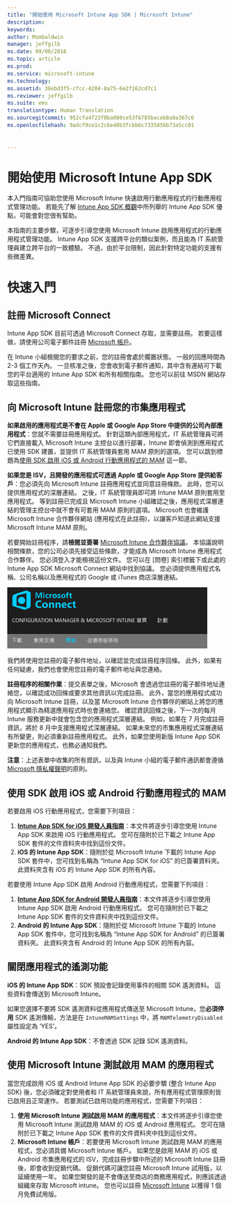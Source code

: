 ```yaml
---
title: "開始使用 Microsoft Intune App SDK | Microsoft Intune"
description: 
keywords: 
author: Msmbaldwin
manager: jeffgilb
ms.date: 09/08/2016
ms.topic: article
ms.prod: 
ms.service: microsoft-intune
ms.technology: 
ms.assetid: 38ebd3f5-cfcc-4204-8a75-6e2f162cd7c1
ms.reviewer: jeffgilb
ms.suite: ems
translationtype: Human Translation
ms.sourcegitcommit: 952cfa4f23f8ba080ce53f6785baceb8a0a367c6
ms.openlocfilehash: 9adcf9ce1c2c6e40b3fcbb6c733585bb73a5cc01


---
```


# 開始使用 Microsoft Intune App SDK

本入門指南可協助您使用 Microsoft Intune 快速啟用行動應用程式的行動應用程式管理功能。 若能先了解 [Intune App SDK 概觀](intune-app-sdk.md)中所列舉的 Intune App SDK 優點，可能會對您很有幫助。

本指南的主要步驟，可逐步引導您使用 Microsoft Intune 啟用應用程式的行動應用程式管理功能。 Intune App SDK 支援跨平台的類似案例，而且能為 IT 系統管理員建立跨平台的一致體驗。 不過，由於平台限制，因此針對特定功能的支援有些微差異。

# 快速入門

## 註冊 Microsoft Connect

Intune App SDK 目前可透過 Microsoft Connect 存取，並需要註冊。 若要這樣做，請使用公司電子郵件註冊 [Microsoft 帳戶](https://connect.microsoft.com/ConfigurationManagervnext/InvitationUse.aspx?ProgramID=8967&InvitationID=8967-YJYJ-8G6X)。

在 Intune 小組檢閱您的要求之前，您的註冊會處於擱置狀態。 一般的回應時間為 2-3 個工作天內。 一旦核准之後，您會收到電子郵件通知，其中含有連結可下載您的平台適用的 Intune App SDK 和所有相關指南。 您也可以前往 MSDN 網站存取這些指南。

## 向 Microsoft Intune 註冊您的市集應用程式

**如果啟用的應用程式是不會在 Apple 或 Google App Store 中提供的公司內部應用程式**：您就不需要註冊應用程式。 針對這類內部應用程式，IT 系統管理員可將它們直接載入 Microsoft Intune 主控台以進行部署，Intune 即會偵測到應用程式已使用 SDK 建置，並提供 IT 系統管理員套用 MAM 原則的選項。 您可以跳到標題為[使用 SDK 啟用 iOS 或 Android 行動應用程式的 MAM](#enable-your-ios-or-android-mobile-app-for-mam-with-the-sdk) 這一節。

**如果您是 ISV，且開發的應用程式可透過 Apple 或 Google App Store 提供給客戶**：您必須先向 Microsoft Intune 註冊應用程式並同意註冊條款。 此時，您可以提供應用程式的深層連結。 之後，IT 系統管理員即可將 Intune MAM 原則套用至應用程式。 等到註冊已完成且 Microsoft Intune 小組確認之後，應用程式深層連結的管理主控台中就不會有可套用 MAM 原則的選項。 Microsoft 也會維護 Microsoft Intune 合作夥伴網站 (應用程式在此註冊)，以讓客戶知道此網站支援 Microsoft Intune MAM 原則。

若要開始註冊程序，請**檢閱並簽署** [Microsoft Intune 合作夥伴協議](https://connect.microsoft.com/ConfigurationManagervnext/Survey/Survey.aspx?SurveyID=17806)。 本協議說明相關條款，您的公司必須先接受這些條款，才能成為 Microsoft Intune 應用程式合作夥伴。 您必須登入才能檢視這份文件。 您可以在 [問卷] 索引標籤下或此處的 Intune App SDK Microsoft Connect 網站中找到協議。 您必須提供應用程式名稱、公司名稱以及應用程式的 Google 或 iTunes 商店深層連結。

![Microsoft Connect](../media/microsoft-connect.png)

我們將使用您註冊的電子郵件地址，以確認並完成註冊程序回條。 此外，如果有任何疑慮，我們也會使用您註冊的電子郵件地址與您連絡。

**註冊程序的相關作業**：提交表單之後，Microsoft 會透過您註冊的電子郵件地址連絡您，以確認成功回條或要求其他資訊以完成註冊。 此外，當您的應用程式成功向 Microsoft Intune 註冊，以及當 Microsoft Intune 合作夥伴的網站上將您的應用程式顯示為精選應用程式時也會連絡您。 確認資訊回條之後，下一次的每月 Intune 服務更新中就會包含您的應用程式深層連結。 例如，如果在 7 月完成註冊資訊，將於 8 月中支援應用程式深層連結。 如果未來您的市集應用程式深層連結有所變更，則必須重新註冊應用程式。 此外，如果您使用新版 Intune App SDK 更新您的應用程式，也務必通知我們。

**注意**：上述表單中收集的所有資訊，以及與 Intune 小組的電子郵件通訊都會遵循 [Microsoft 隱私權聲明](https://www.microsoft.com/en-us/privacystatement/default.aspx)的原則。

## 使用 SDK 啟用 iOS 或 Android 行動應用程式的 MAM

若要啟用 iOS 行動應用程式，您需要下列項目：

1. **[Intune App SDK for iOS 開發人員指南](intune-app-sdk-ios.md)**：本文件將逐步引導您使用 Intune App SDK 來啟用 iOS 行動應用程式。 您可在隨附於已下載之 Intune App SDK 套件的文件資料夾中找到這份文件。
2. **iOS 的 Intune App SDK**：隨附於從 Microsoft Intune 下載的 Intune App SDK 套件中，您可找到名稱為 “Intune App SDK for iOS” 的已簽署資料夾。 此資料夾含有 iOS 的 Intune App SDK 的所有內容。

若要使用 Intune App SDK 啟用 Android 行動應用程式，您需要下列項目：

1. **[Intune App SDK for Android 開發人員指南](intune-app-sdk-android.md)**：本文件將逐步引導您使用 Intune App SDK 啟用 Android 行動應用程式。 您可在隨附於已下載之 Intune App SDK 套件的文件資料夾中找到這份文件。
2. **Android 的 Intune App SDK**：隨附於從 Microsoft Intune 下載的 Intune App SDK 套件中，您可找到名稱為 “Intune App SDK for Android” 的已簽署資料夾。 此資料夾含有 Android 的 Intune App SDK 的所有內容。

## 關閉應用程式的遙測功能

**iOS 的 Intune App SDK**：SDK 預設會記錄使用事件的相關 SDK 遙測資料。 這些資料會傳送到 Microsoft Intune。

如果您選擇不要將 SDK 遙測資料從應用程式傳送至 Microsoft Intune，您**必須停用** SDK 遙測傳輸，方法是在 `IntuneMAMSettings` 中，將 `MAMTelemetryDisabled` 屬性設定為 ‘YES’。

**Android 的 Intune App SDK**：不會透過 SDK 記錄 SDK 遙測資料。

## 使用 Microsoft Intune 測試啟用 MAM 的應用程式

當您完成啟用 iOS 或 Android Intune App SDK 的必要步驟 (整合 Intune App SDK) 後，您必須確定對使用者和 IT 系統管理員來說，所有應用程式管理原則皆已啟用且正常運作。 若要測試已啟用功能的應用程式，您需要下列項目：

1. **使用 Microsoft Intune 測試啟用 MAM 的應用程式**：本文件將逐步引導您使用 Microsoft Intune 測試啟用 MAM 的 iOS 或 Android 應用程式。 您可在隨附於已下載之 Intune App SDK 套件的文件資料夾中找到這份文件。
2. **Microsoft Intune 帳戶**：若要使用 Microsoft Intune 測試啟用 MAM 的應用程式，您必須具備 Microsoft Intune 帳戶。 如果您是啟用 MAM 的 iOS 或 Android 市集應用程式的 ISV，完成註冊步驟中所述的 Microsoft Intune 註冊後，即會收到促銷代碼。 促銷代碼可讓您註冊 Microsoft Intune 試用版，以延續使用一年。 如果您開發的是不會傳送至商店的商務應用程式，則應該透過組織來存取 Microsoft intune。 您也可以註冊 [Microsoft Intune](https://portal.office.com/Signup/Signup.aspx?OfferId=40BE278A-DFD1-470a-9EF7-9F2596EA7FF9&dl=INTUNE_A&ali=1#0) 以獲得 1 個月免費試用版。




<!--HONumber=Sep16_HO2-->


